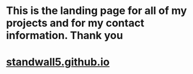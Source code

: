 <h1>This is the landing page for all of my projects and for my contact information. Thank you</h1>
<h1><a href="standwall5.github.io">standwall5.github.io</a></h1>
